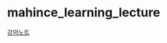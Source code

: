 # mahince_learning_lecture

[강의노트](https://jihoyeo.notion.site/Machine-Learning-with-mobility-data-d2479785df744a6fa91c0fc4afe35575?pvs=4)
